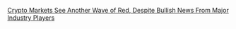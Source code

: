 [Crypto Markets See Another Wave of Red, Despite Bullish News From Major Industry Players](https://cointelegraph.com/news/crypto-markets-see-another-wave-of-red-despite-bullish-news-from-major-industry-players)